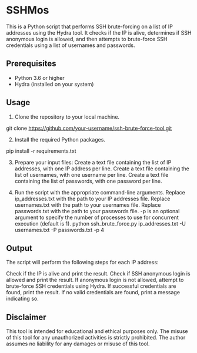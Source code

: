 # SSHMos

This is a Python script that performs SSH brute-forcing on a list of IP addresses using the Hydra tool. It checks if the IP is alive, determines if SSH anonymous login is allowed, and then attempts to brute-force SSH credentials using a list of usernames and passwords.

## Prerequisites

- Python 3.6 or higher
- Hydra (installed on your system)

## Usage

1. Clone the repository to your local machine.

git clone https://github.com/your-username/ssh-brute-force-tool.git

2. Install the required Python packages.

pip install -r requirements.txt

3.  Prepare your input files:
    Create a text file containing the list of IP addresses, with one IP address per line.
    Create a text file containing the list of usernames, with one username per line.
    Create a text file containing the list of passwords, with one password per line.
   
5.  Run the script with the appropriate command-line arguments.
    Replace ip_addresses.txt with the path to your IP addresses file.
    Replace usernames.txt with the path to your usernames file.
    Replace passwords.txt with the path to your passwords file.
    -p is an optional argument to specify the number of processes to use for concurrent execution (default is 1).
python ssh_brute_force.py ip_addresses.txt -U usernames.txt -P passwords.txt -p 4

## Output

The script will perform the following steps for each IP address:

  Check if the IP is alive and print the result.
  Check if SSH anonymous login is allowed and print the result.
  If anonymous login is not allowed, attempt to brute-force SSH credentials using Hydra.
  If successful credentials are found, print the result.
  If no valid credentials are found, print a message indicating so.

## Disclaimer

This tool is intended for educational and ethical purposes only. The misuse of this tool for any unauthorized activities is strictly prohibited. The author assumes no liability for any damages or misuse of this tool.








   
